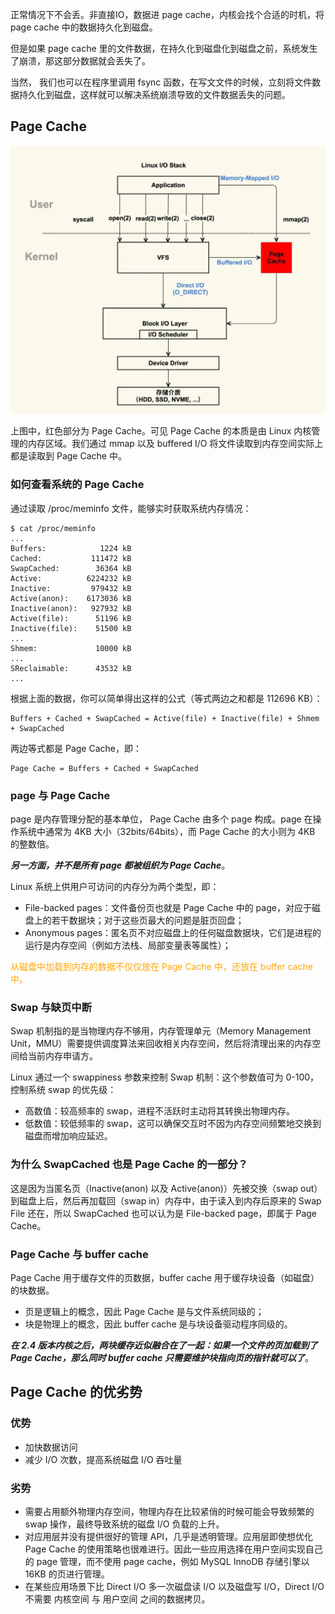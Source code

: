 正常情况下不会丢。非直接IO，数据进 page cache，内核会找个合适的时机，将 page cache 中的数据持久化到磁盘。

但是如果 page cache 里的文件数据，在持久化到磁盘化到磁盘之前，系统发生了崩溃，那这部分数据就会丢失了。

当然， 我们也可以在程序里调用 fsync 函数，在写文文件的时候，立刻将文件数据持久化到磁盘，这样就可以解决系统崩溃导致的文件数据丢失的问题。

## Page Cache

![](../images/linux的文件IO系统.webp)

上图中，红色部分为 Page Cache。可见 Page Cache 的本质是由 Linux 内核管理的内存区域。我们通过 mmap 以及 buffered I/O
将文件读取到内存空间实际上都是读取到 Page Cache 中。

### 如何查看系统的 Page Cache

通过读取 /proc/meminfo 文件，能够实时获取系统内存情况：

~~~
$ cat /proc/meminfo
...
Buffers:            1224 kB
Cached:           111472 kB
SwapCached:        36364 kB
Active:          6224232 kB
Inactive:         979432 kB
Active(anon):    6173036 kB
Inactive(anon):   927932 kB
Active(file):      51196 kB
Inactive(file):    51500 kB
...
Shmem:             10000 kB
...
SReclaimable:      43532 kB
...
~~~

根据上面的数据，你可以简单得出这样的公式（等式两边之和都是 112696 KB）：

~~~
Buffers + Cached + SwapCached = Active(file) + Inactive(file) + Shmem + SwapCached
~~~

两边等式都是 Page Cache，即：

~~~
Page Cache = Buffers + Cached + SwapCached
~~~

### page 与 Page Cache

page 是内存管理分配的基本单位， Page Cache 由多个 page 构成。page 在操作系统中通常为 4KB 大小（32bits/64bits），而 Page Cache
的大小则为 4KB 的整数倍。

***另一方面，并不是所有 page 都被组织为 Page Cache***。

Linux 系统上供用户可访问的内存分为两个类型，即：

* File-backed pages：文件备份页也就是 Page Cache 中的 page，对应于磁盘上的若干数据块；对于这些页最大的问题是脏页回盘；
* Anonymous pages：匿名页不对应磁盘上的任何磁盘数据块，它们是进程的运行是内存空间（例如方法栈、局部变量表等属性）；

<span style="color:orange;">从磁盘中加载到内存的数据不仅仅放在 Page Cache 中，还放在 buffer cache 中。</span>

### Swap 与缺页中断

Swap 机制指的是当物理内存不够用，内存管理单元（Memory Management Unit，MMU）需要提供调度算法来回收相关内存空间，然后将清理出来的内存空间给当前内存申请方。

Linux 通过一个 swappiness 参数来控制 Swap 机制：这个参数值可为 0-100，控制系统 swap 的优先级：

* 高数值：较高频率的 swap，进程不活跃时主动将其转换出物理内存。
* 低数值：较低频率的 swap，这可以确保交互时不因为内存空间频繁地交换到磁盘而增加响应延迟。

### 为什么 SwapCached 也是 Page Cache 的一部分？

这是因为当匿名页（Inactive(anon) 以及 Active(anon)）先被交换（swap out）到磁盘上后，然后再加载回（swap in）内存中，由于读入到内存后原来的
Swap File 还在，所以 SwapCached 也可以认为是 File-backed page，即属于 Page Cache。

### Page Cache 与 buffer cache

Page Cache 用于缓存文件的页数据，buffer cache 用于缓存块设备（如磁盘）的块数据。

* 页是逻辑上的概念，因此 Page Cache 是与文件系统同级的；
* 块是物理上的概念，因此 buffer cache 是与块设备驱动程序同级的。

***在 2.4 版本内核之后，两块缓存近似融合在了一起：如果一个文件的页加载到了 Page Cache，那么同时 buffer cache
只需要维护块指向页的指针就可以了***。

## Page Cache 的优劣势

### 优势

* 加快数据访问
* 减少 I/O 次数，提高系统磁盘 I/O 吞吐量

### 劣势

* 需要占用额外物理内存空间，物理内存在比较紧俏的时候可能会导致频繁的 swap 操作，最终导致系统的磁盘 I/O 负载的上升。
* 对应用层并没有提供很好的管理 API，几乎是透明管理。应用层即使想优化 Page Cache 的使用策略也很难进行。因此一些应用选择在用户空间实现自己的
  page 管理，而不使用 page cache，例如 MySQL InnoDB 存储引擎以 16KB 的页进行管理。
* 在某些应用场景下比 Direct I/O 多一次磁盘读 I/O 以及磁盘写 I/O，Direct I/O 不需要 内核空间 与 用户空间 之间的数据拷贝。

